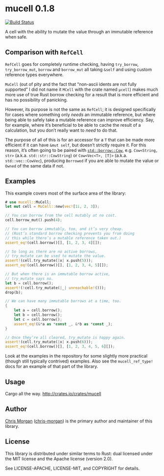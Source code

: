 mucell 0.1.8
============

[![Build Status](https://travis-ci.org/chris-morgan/mucell.svg?branch=master)](https://travis-ci.org/chris-morgan/mucell)

A cell with the ability to mutate the value through an immutable reference when safe.

<!-- The rest of this section comes straight from the crate docs. -->

## Comparison with `RefCell`

`RefCell` goes for completely runtime checking, having `try_borrow`, `try_borrow_mut`,
`borrow` and `borrow_mut` all taking `&self` and using custom reference types everywhere.

`MuCell` (out of pity and the fact that “non-ascii idents are not fully supported” I did not
name it `ΜCell` with the crate named `µcell`) makes much more use of true Rust borrow checking
for a result that is more efficient and has no possibility of panicking.

However, its purpose is not the same as `RefCell`; it is designed specifically for cases where
something only *needs* an immutable reference, but where being able to safely take a mutable
reference can improve efficiency. Say, for example, where it’s beneficial to be able to cache
the result of a calculation, but you don’t really want to *need* to do that.

The purpose of all of this is for an accessor for a `T` that can be made more efficient if it
can have `&mut self`, but doesn’t strictly require it. For this reason, it’s often going to be
paired with [`std::borrow::Cow`](http://doc.rust-lang.org/std/borrow/enum.Cow.html), e.g.
`Cow<String, str>` (a.k.a. `std::str::CowString`) or `Cow<Vec<T>, [T]>` (a.k.a.
`std::vec::CowVec`), producing `Borrowed` if you are able to mutate the value or `Owned` of the
same data if not.

## Examples

This example covers most of the surface area of the library:

```rust
# use mucell::MuCell;
let mut cell = MuCell::new(vec![1i, 2, 3]);

// You can borrow from the cell mutably at no cost.
cell.borrow_mut().push(4);

// You can borrow immutably, too, and it’s very cheap.
// (Rust’s standard borrow checking prevents you from doing
// this while there’s a mutable reference taken out.)
assert_eq!(cell.borrow()[], [1, 2, 3, 4][]);

// So long as there are no active borrows,
// try_mutate can be used to mutate the value.
assert!(cell.try_mutate(|x| x.push(5)));
assert_eq!(cell.borrow()[], [1, 2, 3, 4, 5][]);

// But when there is an immutable borrow active,
// try_mutate says no.
let b = cell.borrow();
assert!(!cell.try_mutate(|_| unreachable!()));
drop(b);

// We can have many immutable borrows at a time, too.
{
    let a = cell.borrow();
    let b = cell.borrow();
    let c = cell.borrow();
    assert_eq!(&*a as *const _, &*b as *const _);
}

// Once they’re all cleared, try_mutate is happy again.
assert!(cell.try_mutate(|x| x.push(6)));
assert_eq!(cell.borrow()[], [1, 2, 3, 4, 5, 6][]);
```

Look at the examples in the repository for some slightly more practical (though still
typically contrived) examples. Also see the
`mucell_ref_type!` docs for an example of that part of the
library.

Usage
-----

Cargo all the way. http://crates.io/crates/mucell

Author
------

[Chris Morgan](http://chrismorgan.info/) ([chris-morgan](https://github.com/chris-morgan)) is the primary author and maintainer of this library.

License
-------

This library is distributed under similar terms to Rust: dual licensed under the MIT license and the Apache license (version 2.0).

See LICENSE-APACHE, LICENSE-MIT, and COPYRIGHT for details.
